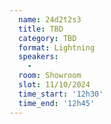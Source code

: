 ```yaml
---
  name: 24d2t2s3
  title: TBD
  category: TBD
  format: Lightning
  speakers: 
    - 
  room: Showroom
  slot: 11/10/2024
  time_start: '12h30'
  time_end: '12h45'
---
```

